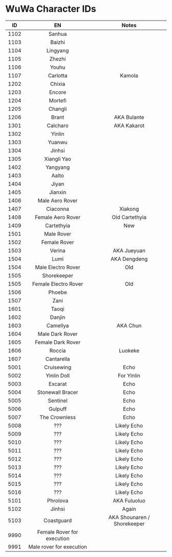 # WuWa Character IDs

|  ID  | EN | Notes |
| :--: | :--: | :--: |
| 1102 | Sanhua | |
| 1103 | Baizhi | |
| 1104 | Lingyang | |
| 1105 | Zhezhi | |
| 1106 | Youhu | |
| 1107 | Carlotta | Kamola |
| 1202 | Chixia | |
| 1203 | Encore | |
| 1204 | Mortefi | |
| 1205 | Changli | |
| 1206 | Brant | AKA Bulante |
| 1301 | Calcharo | AKA Kakarot |
| 1302 | Yinlin | |
| 1303 | Yuanwu | |
| 1304 | Jinhsi | |
| 1305 | Xiangli Yao | |
| 1402 | Yangyang | |
| 1403 | Aalto | |
| 1404 | Jiyan | |
| 1405 | Jianxin | |
| 1406 | Male Aero Rover | |
| 1407 | Ciaconna | Xiakong |
| 1408 | Female Aero Rover | Old Cartethyia |
| 1409 | Cartethyia | New |
| 1501 | Male Rover | |
| 1502 | Female Rover | |
| 1503 | Verina | AKA Jueyuan |
| 1504 | Lumi | AKA Dengdeng |
| 1504 | Male Electro Rover | Old |
| 1505 | Shorekeeper |
| 1505 | Female Electro Rover | Old |
| 1506 | Phoebe | |
| 1507 | Zani | |
| 1601 | Taoqi | |
| 1602 | Danjin | |
| 1603 | Camellya | AKA Chun |
| 1604 | Male Dark Rover |  |
| 1605 | Female Dark Rover |  |
| 1606 | Roccia | Luokeke |
| 1607 | Cantarella | |
| 5001 | Cruisewing | Echo |
| 5002 | Yinlin Doll | For Yinlin |
| 5003 | Excarat | Echo |
| 5004 | Stonewall Bracer | Echo |
| 5005 | Sentinel | Echo |
| 5006 | Gulpuff | Echo |
| 5007 | The Crownless | Echo |
| 5008 | ??? | Likely Echo |
| 5009 | ??? | Likely Echo |
| 5010 | ??? | Likely Echo |
| 5011 | ??? | Likely Echo |
| 5012 | ??? | Likely Echo |
| 5013 | ??? | Likely Echo |
| 5014 | ??? | Likely Echo |
| 5015 | ??? | Likely Echo |
| 5016 | ??? | Likely Echo |
| 5101 | Phrolova | AKA Fuluoluo |
| 5102 | Jinhsi | Again |
| 5103 | Coastguard | AKA Shounaren / Shorekeeper |
| 9990 | Female Rover for execution |
| 9991 | Male rover for execution |
